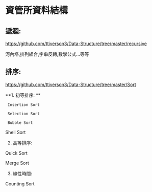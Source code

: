 # 資管所資料結構

## 遞迴:
https://github.com/ttiverson3/Data-Structure/tree/master/recursive

河內塔,排列組合,字串反轉,數學公式...等等

## 排序:
https://github.com/ttiverson3/Data-Structure/tree/master/Sort

**1. 初等排序: **

     Insertion Sort

     Selection Sort

     Bubble Sort

Shell Sort

2. 高等排序:

Quick Sort

Merge Sort

3. 線性時間:

Counting Sort

